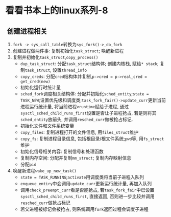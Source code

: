 # 看看书本上的linux系列-8

##  **创建进程相关**

1. `fork -> sys_call_table`转换为`sys_fork()->_do_fork`
2. 创建进程做两件事: 复制初始化`task_struct`; 唤醒新进程
3. 复制并初始化`task_struct`,`copy_process()`
    * `dup_task_struct`: 分配`task_struct`结构体; 创建内核栈, 赋给`* stack`; 复制`task_struct`, 设置`thread_info`
    * `copy_creds`: 分配`cred`结构体并复制,`p->cred = p->real_cred = get_cred(new)`
    * 初始化运行时统计量
    * `sched_fork`调度相关结构体: 分配并初始化`sched_entity`;`state = TASK_NEW`;设置优先级和调度类;`task_fork_fair()->update_curr`更新当前进程运行统计量, 将当前进程`vruntime`赋给子进程, 通过`sysctl_sched_child_runs_first`设置是否让子进程抢占, 若是则将其`sched_entity`放前头, 并调用`resched_curr`做被抢占标记.
    * 初始化文件和文件系统变量
    * `copy_files`: 复制进程打开的文件信息, 用`files_struct`维护
    * `copy_fs`: 复制进程目录信息, 包括根目录/根文件系统;`pwd`等, 用`fs_struct`维护
    * 初始化信号相关内容: 复制信号和处理函数
    * 复制内存空间: 分配并复制`mm_struct`; 复制内存映射信息
    * 分配`pid`
4. 唤醒新进程`wake_up_new_task()`
    * `state = TASK_RUNNING`;`activate`用调度类将当前子进程入队列
    * `enqueue_entiry`中会调用`update_curr`更新运行统计量, 再加入队列
    * 调用`check_preempt_curr`看是否能抢占, 若`task_fork_fair`中已设置`sysctl_sched_child_runs_first`, 直接返回, 否则进一步比较并调用`resched_curr`做抢占标记
    * 若父进程被标记会被抢占, 则系统调用`fork`返回过程会调度子进程
